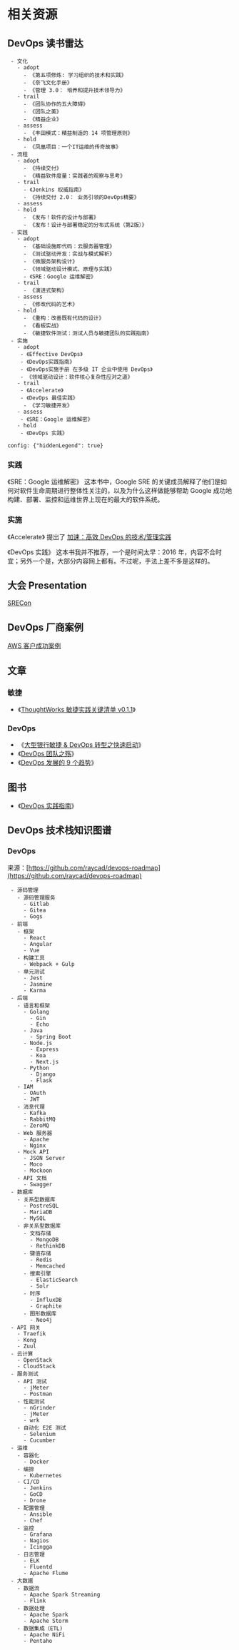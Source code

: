 # 相关资源

## DevOps 读书雷达

```tech-radar
 - 文化
   - adopt
     - 《第五项修炼: 学习组织的技术和实践》
     - 《奈飞文化手册》
     - 《管理 3.0： 培养和提升技术领导力》
   - trail
     - 《团队协作的五大障碍》
     - 《团队之美》
     - 《精益企业》
   - assess
     - 《丰田模式：精益制造的 14 项管理原则》
   - hold
     - 《凤凰项目：一个IT运维的传奇故事》
 - 流程
   - adopt
     - 《持续交付》
     - 《精益软件度量：实践者的观察与思考》
   - trail
     - 《Jenkins 权威指南》
     - 《持续交付 2.0： 业务引领的DevOps精要》
   - assess
   - hold
     - 《发布！软件的设计与部署》
     - 《发布！设计与部署稳定的分布式系统（第2版）》
 - 实践
   - adopt
     - 《基础设施即代码：云服务器管理》
     - 《测试驱动开发：实战与模式解析》
     - 《微服务架构设计》
     - 《领域驱动设计模式、原理与实践》
     - 《SRE：Google 运维解密》
   - trail
     - 《演进式架构》
   - assess
     - 《修改代码的艺术》
   - hold
     - 《重构：改善既有代码的设计》
     - 《看板实战》
     - 《敏捷软件测试：测试人员与敏捷团队的实践指南》
 - 实施
   - adopt
    - 《Effective DevOps》
    - 《DevOps实践指南》
    - 《DevOps实施手册 在多级 IT 企业中使用 DevOps》
    - 《领域驱动设计：软件核心复杂性应对之道》
   - trail
    - 《Accelerate》
    - 《DevOps 最佳实践》
     - 《学习敏捷开发》
   - assess
    - 《SRE：Google 运维解密》
   - hold
    - 《DevOps 实践》

config: {"hiddenLegend": true}
```

### 实践

《SRE：Google 运维解密》 这本书中，Google SRE 的关键成员解释了他们是如何对软件生命周期进行整体性关注的，以及为什么这样做能够帮助 Google 成功地构建、部署、监控和运维世界上现在的最大的软件系统。

### 实施

《Accelerate》 提出了 [加速：高效 DevOps 的技术/管理实践](/practise#加速：高效-devops-的技术管理实践)

《DevOps 实践》 这本书我并不推荐，一个是时间太早：2016 年，内容不合时宜；另外一个是，大部分内容网上都有。不过呢，手法上差不多是这样的。

## 大会 Presentation

[SRECon](https://www.usenix.org/srecon)

## DevOps 厂商案例

[AWS 客户成功案例](https://aws.amazon.com/cn/solutions/case-studies/)

## 文章

### 敏捷

- 《[ThoughtWorks 敏捷实践关键清单 v0.1.1](https://cloud.tencent.com/developer/article/1558754)》

### DevOps

- 《[大型银行敏捷 & DevOps 转型之快速启动](https://insights.thoughtworks.cn/quick-start-agile-devops-transformation/)》
- 《[DevOps 团队之殇](http://insights.thoughtworkers.org/what-does-the-devops-team-has-delivered/)》
- 《[DevOps 发展的 9 个趋势](http://insights.thoughtworkers.org/nine-trends-of-devops/)》

## 图书

- 《[DevOps 实践指南](https://book.douban.com/subject/30186150/)》

## DevOps 技术栈知识图谱

### DevOps

来源：[https://github.com/raycad/devops-roadmap](https://github.com/raycad/devops-roadmap)

```mindmap
 - 源码管理
   - 源码管理服务
     - Gitlab
     - Gitea
     - Gogs
 - 前端
   - 框架
     - React
     - Angular
     - Vue
   - 构建工具
     - Webpack + Gulp
   - 单元测试
     - Jest
     - Jasmine
     - Karma
 - 后端
   - 语言和框架
     - Golang
       - Gin
       - Echo
     - Java
       - Spring Boot
     - Node.js
       - Express
       - Koa
       - Next.js
     - Python
       - Django
       - Flask
   - IAM
     - OAuth
     - JWT
   - 消息代理
     - Kafka
     - RabbitMQ
     - ZeroMQ
   - Web 服务器
     - Apache
     - Nginx
   - Mock API
     - JSON Server
     - Moco
     - Mockoon
   - API 文档
     - Swagger
 - 数据库
   - 关系型数据库
     - PostreSQL
     - MariaDB
     - MySQL
   - 非关系型数据库
     - 文档存储
       - MongoDB
       - RethinkDB
     - 键值存储
       - Redis
       - Memcached
     - 搜索引擎
       - ElasticSearch
       - Solr
     - 时序
       - InfluxDB
       - Graphite
     - 图形数据库
       - Neo4j
 - API 网关
   - Traefik
   - Kong
   - Zuul
 - 云计算
   - OpenStack
   - CloudStack
 - 服务测试
   - API 测试
     - jMeter
     - Postman
   - 性能测试
     - nGrinder
     - jMeter
     - wrk
   - 自动化 E2E 测试
     - Selenium
     - Cucumber
 - 运维
   - 容器化
     - Docker
   - 编排
     - Kubernetes
   - CI/CD
     - Jenkins
     - GoCD
     - Drone
   - 配置管理
     - Ansible
     - Chef
   - 监控
     - Grafana
     - Nagios
     - Icingga
   - 日志管理
     - ELK
     - Fluentd
     - Apache Flume
 - 大数据
   - 数据流
     - Apache Spark Streaming
     - Flink
   - 数据处理
     - Apache Spark
     - Apache Storm
   - 数据集成（ETL)
     - Apache NiFi
     - Pentaho
```

